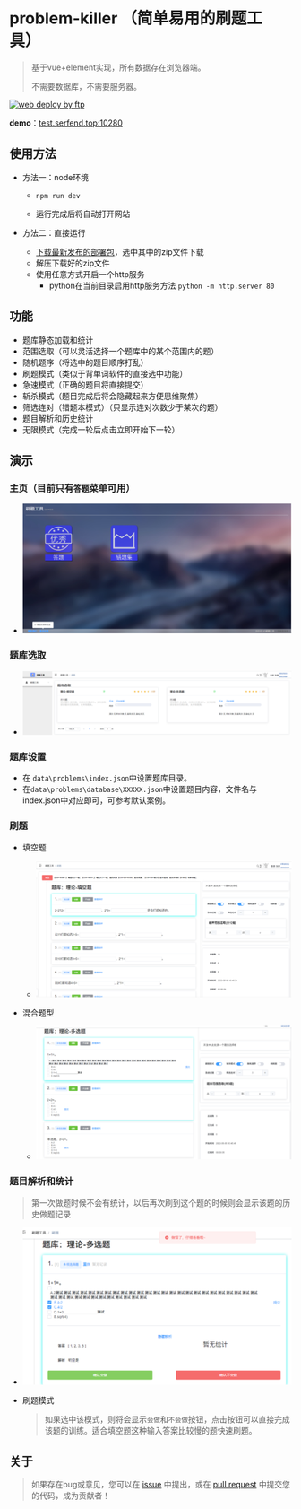 # problem-killer （**简单易用的刷题工具**）
> 基于vue+element实现，所有数据存在浏览器端。
>
> 不需要数据库，不需要服务器。

[![web deploy by ftp](https://github.com/serfend/problem-killer/actions/workflows/node.js.yml/badge.svg)](https://github.com/serfend/problem-killer/actions/workflows/node.js.yml)

**demo**：[test.serfend.top:10280](http://test.serfend.top:10280)

## 使用方法

- 方法一：node环境

  - ```shell
    npm run dev
    ```

  - 运行完成后将自动打开网站

- 方法二：直接运行

  - [下载最新发布的部署包](https://github.com/serfend/problem-killer/releases/tag/publish)，选中其中的zip文件下载
  - 解压下载好的zip文件
  - 使用任意方式开启一个http服务
    - python在当前目录启用http服务方法 `python -m http.server 80`

## 功能

- 题库静态加载和统计
- 范围选取（可以灵活选择一个题库中的某个范围内的题）
- 随机题序（将选中的题目顺序打乱）
- 刷题模式（类似于背单词软件的直接选中功能）
- 急速模式（正确的题目将直接提交）
- 斩杀模式（题目完成后将会隐藏起来方便思维聚焦）
- 筛选连对（错题本模式）（只显示连对次数少于某次的题）
- 题目解析和历史统计
- 无限模式（完成一轮后点击立即开始下一轮）



## 演示

### 主页（目前只有`答题`菜单可用）

- ![image-20220505104416266](https://raw.githubusercontent.com/serfend/res.image.reference/main/image-20220505104416266.png)

### 题库选取

- ![image-20220505104446147](https://raw.githubusercontent.com/serfend/res.image.reference/main/image-20220505104446147.png)

### 题库设置

- 在 `data\problems\index.json`中设置题库目录。
- 在`data\problems\database\XXXXX.json`中设置题目内容，文件名与index.json中对应即可，可参考默认案例。

### 刷题

- 填空题

  - ![image-20220505104643870](https://raw.githubusercontent.com/serfend/res.image.reference/main/image-20220505104643870.png)
- 混合题型

  - ![image-20220505104704724](https://raw.githubusercontent.com/serfend/res.image.reference/main/image-20220505104704724.png)

### 题目解析和统计

> 第一次做题时候不会有统计，以后再次刷到这个题的时候则会显示该题的历史做题记录

- ![image-20220505104733608](https://raw.githubusercontent.com/serfend/res.image.reference/main/image-20220505104733608.png)

- 刷题模式

  > 如果选中该模式，则将会显示`会做`和`不会做`按钮，点击按钮可以直接完成该题的训练。适合填空题这种输入答案比较慢的题快速刷题。



## 关于

> 如果存在bug或意见，您可以在 [issue](https://github.com/serfend/problem-killer/issues) 中提出，或在 [pull request](https://github.com/serfend/problem-killer/pulls) 中提交您的代码，成为贡献者！
